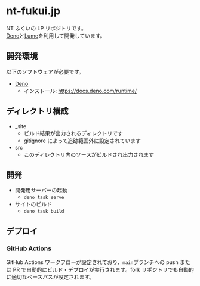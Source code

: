 # nt-fukui.jp

NT ふくいの LP リポジトリです。\
[Deno](https://deno.com/)と[Lume](https://lume.land/)を利用して開発しています。

## 開発環境

以下のソフトウェアが必要です。

- [Deno](https://deno.com)
  - インストール: <https://docs.deno.com/runtime/>

## ディレクトリ構成

- \_site
  - ビルド結果が出力されるディレクトリです
  - gitignore によって追跡範囲外に設定されています
- src
  - このディレクトリ内のソースがビルドされ出力されます

## 開発

- 開発用サーバーの起動
  - `deno task serve`
- サイトのビルド
  - `deno task build`

## デプロイ

### GitHub Actions

GitHub Actions ワークフローが設定されており、`main`ブランチへの push または PR
で自動的にビルド・デプロイが実行されます。fork
リポジトリでも自動的に適切なベースパスが設定されます。

